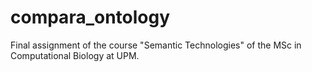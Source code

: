 # compara_ontology
Final assignment of the course "Semantic Technologies" of the MSc in Computational Biology at UPM.
